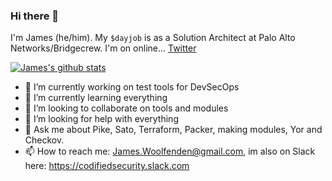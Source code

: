 ### Hi there 👋

I'm James (he/him). My `$dayjob` is as a Solution Architect at Palo Alto Networks/Bridgecrew. I'm on online... [Twitter](https://twitter.com/jimwoolfenden)

[![James's github stats](https://github-readme-stats.vercel.app/api?username=jameswoolfenden&theme=prussian)](https://github.com/JamesWoolfenden/github-readme-stats)

- 🔭 I’m currently working on test tools for DevSecOps
- 🌱 I’m currently learning everything
- 👯 I’m looking to collaborate on tools and modules
- 🤔 I’m looking for help with everything
- 💬 Ask me about Pike, Sato, Terraform, Packer, making modules, Yor and Checkov.
- 📫 How to reach me: James.Woolfenden@gmail.com, im also on Slack here: <https://codifiedsecurity.slack.com>
<!--
**jameswoolfenden/jameswoolfenden** is a ✨ _special_ ✨ repository because its `README.md` (this file) appears on your GitHub profile.
